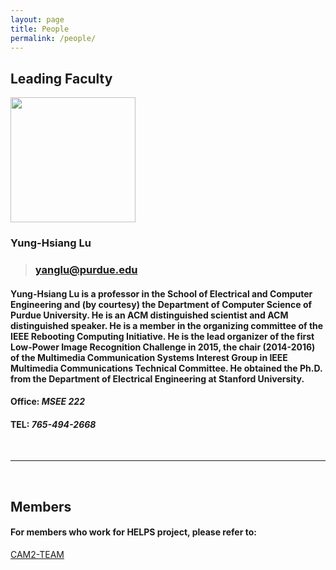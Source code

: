 ```yaml
---
layout: page
title: People
permalink: /people/
---
```


## **Leading Faculty**

<img src="https://drive.google.com/uc?id=1EqxgXBuEQNiQ5pNVvg42AfWMFKByjKh1" width="200">

### Yung-Hsiang Lu
> ### yanglu@purdue.edu

#### Yung-Hsiang Lu is a professor in the School of Electrical and Computer Engineering and (by courtesy) the Department of Computer Science of Purdue University. He is an ACM distinguished scientist and ACM distinguished speaker. He is a member in the organizing committee of the IEEE Rebooting Computing Initiative. He is the lead organizer of the first Low-Power Image Recognition Challenge in 2015, the chair (2014-2016) of the Multimedia Communication Systems Interest Group in IEEE Multimedia Communications Technical Committee.  He obtained the Ph.D. from the Department of Electrical Engineering at Stanford University.

#### Office: *__MSEE 222__*

#### TEL: *765-494-2668*

<br>

***
<br>


## **Members**

#### For members who work for HELPS project, please refer to: 
[CAM2-TEAM](https://www.cam2project.net/team/)
